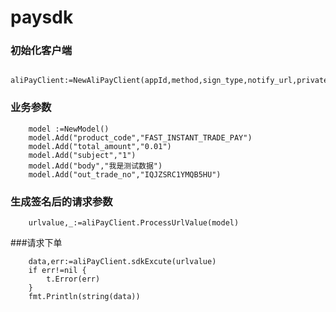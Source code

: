 # paysdk

### 初始化客户端
```
    aliPayClient:=NewAliPayClient(appId,method,sign_type,notify_url,privateKey,publicKey)
```
### 业务参数
```
    model :=NewModel()
    model.Add("product_code","FAST_INSTANT_TRADE_PAY")
    model.Add("total_amount","0.01")
    model.Add("subject","1")
    model.Add("body","我是测试数据")
    model.Add("out_trade_no","IQJZSRC1YMQB5HU")
```

### 生成签名后的请求参数
```
    urlvalue,_:=aliPayClient.ProcessUrlValue(model)
```

###请求下单
```
    data,err:=aliPayClient.sdkExcute(urlvalue)
    if err!=nil {
        t.Error(err)
    }
    fmt.Println(string(data))
```